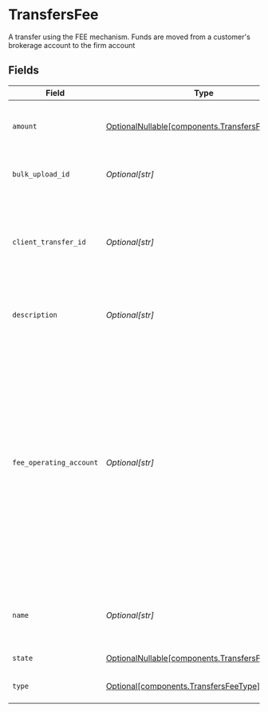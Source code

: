 # TransfersFee

A transfer using the FEE mechanism. Funds are moved from a customer's brokerage account to the firm account


## Fields

| Field                                                                                                                                                                                                                                                                                                                                                      | Type                                                                                                                                                                                                                                                                                                                                                       | Required                                                                                                                                                                                                                                                                                                                                                   | Description                                                                                                                                                                                                                                                                                                                                                | Example                                                                                                                                                                                                                                                                                                                                                    |
| ---------------------------------------------------------------------------------------------------------------------------------------------------------------------------------------------------------------------------------------------------------------------------------------------------------------------------------------------------------- | ---------------------------------------------------------------------------------------------------------------------------------------------------------------------------------------------------------------------------------------------------------------------------------------------------------------------------------------------------------- | ---------------------------------------------------------------------------------------------------------------------------------------------------------------------------------------------------------------------------------------------------------------------------------------------------------------------------------------------------------- | ---------------------------------------------------------------------------------------------------------------------------------------------------------------------------------------------------------------------------------------------------------------------------------------------------------------------------------------------------------- | ---------------------------------------------------------------------------------------------------------------------------------------------------------------------------------------------------------------------------------------------------------------------------------------------------------------------------------------------------------- |
| `amount`                                                                                                                                                                                                                                                                                                                                                   | [OptionalNullable[components.TransfersFeeAmount]](../../models/components/transfersfeeamount.md)                                                                                                                                                                                                                                                           | :heavy_minus_sign:                                                                                                                                                                                                                                                                                                                                         | The amount of the fee being charged from the investor's account                                                                                                                                                                                                                                                                                            | {<br/>"value": "5.00"<br/>}                                                                                                                                                                                                                                                                                                                                |
| `bulk_upload_id`                                                                                                                                                                                                                                                                                                                                           | *Optional[str]*                                                                                                                                                                                                                                                                                                                                            | :heavy_minus_sign:                                                                                                                                                                                                                                                                                                                                         | Bulk upload identifier to group related fee transfers                                                                                                                                                                                                                                                                                                      | 01H8FB90ZRRFWXB4XC2JPJ1D4Y                                                                                                                                                                                                                                                                                                                                 |
| `client_transfer_id`                                                                                                                                                                                                                                                                                                                                       | *Optional[str]*                                                                                                                                                                                                                                                                                                                                            | :heavy_minus_sign:                                                                                                                                                                                                                                                                                                                                         | External identifier supplied by the API caller. Each request must have a unique pairing of client_transfer_id and account                                                                                                                                                                                                                                  | 179dcd33-49f8-4615-989c-560fb387c4fd                                                                                                                                                                                                                                                                                                                       |
| `description`                                                                                                                                                                                                                                                                                                                                              | *Optional[str]*                                                                                                                                                                                                                                                                                                                                            | :heavy_minus_sign:                                                                                                                                                                                                                                                                                                                                         | Optional description information that will attach to this transaction                                                                                                                                                                                                                                                                                      | Fee charged for platform access                                                                                                                                                                                                                                                                                                                            |
| `fee_operating_account`                                                                                                                                                                                                                                                                                                                                    | *Optional[str]*                                                                                                                                                                                                                                                                                                                                            | :heavy_minus_sign:                                                                                                                                                                                                                                                                                                                                         | Optional account field to denote where the fee amount should be deposited into. If provided, the account must be a fee operating account. In the case of multiple fee operating accounts under the same correspondent, this field must be provided. If not provided, this will be looked up asynchronously (therefore will not be in the initial response) | accounts/01H8FM6EXVH77SAW3TC8KAWMES                                                                                                                                                                                                                                                                                                                        |
| `name`                                                                                                                                                                                                                                                                                                                                                     | *Optional[str]*                                                                                                                                                                                                                                                                                                                                            | :heavy_minus_sign:                                                                                                                                                                                                                                                                                                                                         | Full name of the fee resource, which contains account id and fee transaction id                                                                                                                                                                                                                                                                            | accounts/01H8FB90ZRRFWXB4XC2JPJ1D4Y/fees/20230823123456                                                                                                                                                                                                                                                                                                    |
| `state`                                                                                                                                                                                                                                                                                                                                                    | [OptionalNullable[components.TransfersFeeState]](../../models/components/transfersfeestate.md)                                                                                                                                                                                                                                                             | :heavy_minus_sign:                                                                                                                                                                                                                                                                                                                                         | The current state of the fee                                                                                                                                                                                                                                                                                                                               |                                                                                                                                                                                                                                                                                                                                                            |
| `type`                                                                                                                                                                                                                                                                                                                                                     | [Optional[components.TransfersFeeType]](../../models/components/transfersfeetype.md)                                                                                                                                                                                                                                                                       | :heavy_minus_sign:                                                                                                                                                                                                                                                                                                                                         | The type of the fee being charged                                                                                                                                                                                                                                                                                                                          | PLATFORM                                                                                                                                                                                                                                                                                                                                                   |